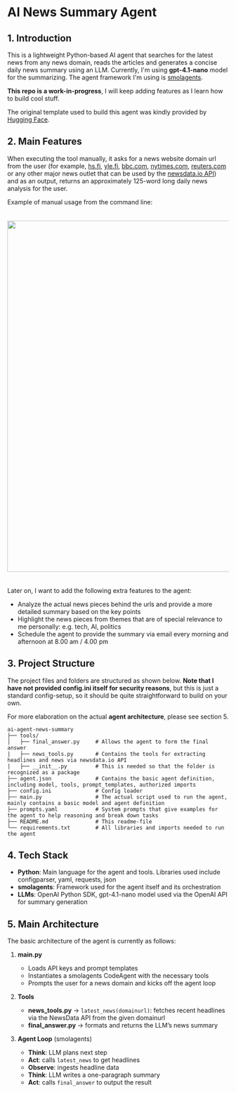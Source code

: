 # AI News Summary Agent

## 1. Introduction

This is a lightweight Python-based AI agent that searches for the latest news from any news domain, reads the articles and generates a concise daily news summary using an LLM. Currently, I'm using **gpt-4.1-nano** model for the summarizing. The agent framework I'm using is [smolagents](https://github.com/huggingface/smolagents).

**This repo is a work-in-progress**, I will keep adding features as I learn how to build cool stuff.

The original template used to build this agent was kindly provided by [Hugging Face](https://huggingface.co/spaces/agents-course/First_agent_template).

## 2. Main Features

When executing the tool manually, it asks for a news website domain url from the user (for example, [hs.fi](https://hs.fi), [yle.fi](https://yle.fi), [bbc.com](https://bbc.com), [nytimes.com](https://nytimes.com), [reuters.com](https://reuters.com) or any other major news outlet that can be used by the [newsdata.io API](https://newsdata.io/)) and as an output, returns an approximately 125-word long daily news analysis for the user.

Example of manual usage from the command line:
\
\
\
<img src="https://github.com/user-attachments/assets/2105dc99-f990-4995-8916-adb5cfd40140" width="800">
\
\
\
Later on, I want to add the following extra features to the agent:

- Analyze the actual news pieces behind the urls and provide a more detailed summary based on the key points
- Highlight the news pieces from themes that are of special relevance to me personally: e.g. tech, AI, politics
- Schedule the agent to provide the summary via email every morning and afternoon at 8.00 am / 4.00 pm

## 3. Project Structure

The project files and folders are structured as shown below. **Note that I have not provided config.ini itself for security reasons**, but this is just a standard config-setup, so it should be quite straightforward to build on your own.

For more elaboration on the actual **agent architecture**, please see section 5.

```
ai-agent-news-summary
├── tools/
│   ├── final_answer.py     # Allows the agent to form the final answer
|   ├── news_tools.py       # Contains the tools for extracting headlines and news via newsdata.io API
|   ├── __init__.py         # This is needed so that the folder is recognized as a package
├── agent.json              # Contains the basic agent definition, including model, tools, prompt_templates, authorized imports
├── config.ini              # Config loader
├── main.py                 # The actual script used to run the agent, mainly contains a basic model and agent definition
├── prompts.yaml            # System prompts that give examples for the agent to help reasoning and break down tasks
├── README.md               # This readme-file
└── requirements.txt        # All libraries and imports needed to run the agent
```

## 4. Tech Stack

- **Python**: Main language for the agent and tools. Libraries used include configparser, yaml, requests, json
- **smolagents**: Framework used for the agent itself and its orchestration  
- **LLMs**: OpenAI Python SDK, gpt-4.1-nano model used via the OpenAI API for summary generation

## 5. Main Architecture

The basic architecture of the agent is currently as follows:

1. **main.py**  
   - Loads API keys and prompt templates  
   - Instantiates a smolagents CodeAgent with the necessary tools
   - Prompts the user for a news domain and kicks off the agent loop  

2. **Tools**  
   - **news_tools.py** → `latest_news(domainurl)`: fetches recent headlines via the NewsData API from the given domainurl
   - **final_answer.py** → formats and returns the LLM’s news summary 

3. **Agent Loop** (smolagents)  
   - **Think**: LLM plans next step  
   - **Act**: calls `latest_news` to get headlines  
   - **Observe**: ingests headline data  
   - **Think**: LLM writes a one-paragraph summary  
   - **Act**: calls `final_answer` to output the result
